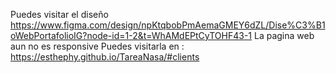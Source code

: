 Puedes visitar el diseño https://www.figma.com/design/npKtqbobPmAemaGMEY6dZL/Dise%C3%B1oWebPortafolioIG?node-id=1-2&t=WhAMdEPtCyTOHF43-1 
La pagina web aun no es responsive
Puedes visitarla en : https://esthephy.github.io/TareaNasa/#clients
